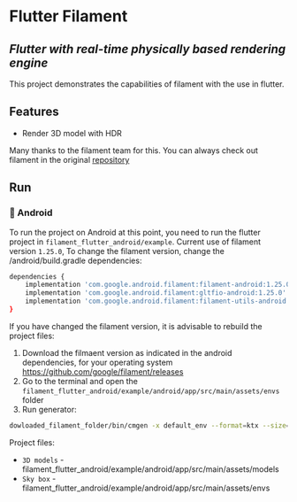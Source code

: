 # Flutter Filament
## _Flutter with real-time physically based rendering engine_


This project demonstrates the capabilities of filament with the use in flutter.


## Features

- Render 3D model with HDR

Many thanks to the filament team for this. You can always check out filament in the original [repository]('https://github.com/google/filament')



## Run
### 🤖 Android

To run the project on Android at this point, you need to run the flutter project in `filament_flutter_android/example`.
Current use of filament version `1.25.0`, To change the filament version, change the /android/build.gradle dependencies:

```sh
dependencies {
    implementation 'com.google.android.filament:filament-android:1.25.0'
    implementation 'com.google.android.filament:gltfio-android:1.25.0'
    implementation 'com.google.android.filament:filament-utils-android:1.25.0'
}
```
If you have changed the filament version, it is advisable to rebuild the project files:
1) Download the filmaent version as indicated in the android dependencies, for your operating system https://github.com/google/filament/releases
2) Go to the terminal and open the `filament_flutter_android/example/android/app/src/main/assets/envs` folder
3) Run generator:

```sh
dowloaded_filament_folder/bin/cmgen -x default_env --format=ktx --size=256 --extract-blur=0.1 --extract-blur=0.1 lightroom_14b.hdr
```

Project files:
- `3D models` - filament_flutter_android/example/android/app/src/main/assets/models
- `Sky box` - filament_flutter_android/example/android/app/src/main/assets/envs

